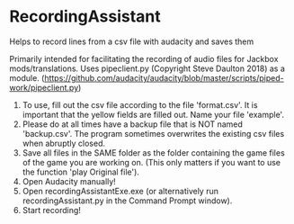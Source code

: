# RecordingAssistant
Helps to record lines from a csv file with audacity and saves them

Primarily intended for facilitating the recording of audio files for Jackbox mods/translations.
Uses pipeclient.py (Copyright Steve Daulton 2018) as a module. (https://github.com/audacity/audacity/blob/master/scripts/piped-work/pipeclient.py)

1. To use, fill out the csv file according to the file 'format.csv'. It is important that the yellow fields are filled out. Name your file 'example'.
2. Please do at all times have a backup file that is NOT named 'backup.csv'. The program sometimes overwrites the existing csv files when abruptly closed.
3. Save all files in the SAME folder as the folder containing the game files of the game you are working on. (This only matters if you want to use the function 'play Original file').
4. Open Audacity manually!
5. Open recordingAssistantExe.exe (or alternatively run recordingAssistant.py in the Command Prompt window).
6. Start recording!


